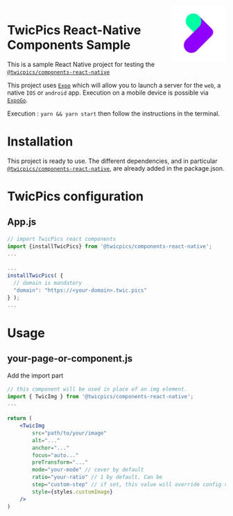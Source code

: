<img align="right" width="25%" src="https://raw.githubusercontent.com/twicpics/components/main/logo.png">

# TwicPics React-Native Components Sample

This is a sample React Native project for testing the [`@twicpics/components-react-native`](https://www.npmjs.com/package/@twicpics/components-react-native) 

This project uses [`Expo`](https://expo.dev/) which will allow you to launch a server for the `web`, a native `IOS` or `android` app.
Execution on a mobile device is possible via [`ExpoGo`](https://expo.dev/client).

Execution : `yarn && yarn start` then follow the instructions in the terminal.

# Installation

This project is ready to use. The different dependencies, and in particular [`@twicpics/components-react-native`](https://www.npmjs.com/package/@twicpics/components-react-native), are already added in the package.json.

# TwicPics configuration

## App.js

```jsx
// import TwicPics react components
import {installTwicPics} from '@twicpics/components-react-native';
...

...
installTwicPics( {
  // domain is mandatory
  "domain": "https://<your-domain>.twic.pics"
} );
...
```

# Usage

## your-page-or-component.js

Add the import part

```jsx
// this component will be used in place of an img element.
import { TwicImg } from '@twicpics/components-react-native';
...

return (
    <TwicImg
        src="path/to/your/image"
        alt="..."
        anchor="..."
        focus="auto..."
        preTransform="..."
        mode="your-mode" // cover by default
        ratio="your-ratio" // 1 by default. Can be 
        step="custom-step" // if set, this value will override config value
        style={styles.customImage}
    />
)

```
